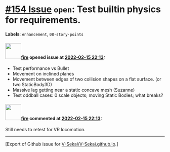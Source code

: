 # [\#154 Issue](https://github.com/V-Sekai/V-Sekai.github.io/issues/154) `open`: Test builtin physics for requirements.
**Labels**: `enhancement`, `08-story-points`


#### <img src="https://avatars.githubusercontent.com/u/32321?u=c2e06a3d2b49a467aa907e54aa259516440267cc&v=4" width="50">[fire](https://github.com/fire) opened issue at [2022-02-15 22:13](https://github.com/V-Sekai/V-Sekai.github.io/issues/154):

* Test performance vs Bullet
* Movement on inclined planes
* Movement between edges of two collision shapes on a flat surface. (or two StaticBody3D)
* Massive lag getting near a static concave mesh (Suzanne)
* Test oddball cases: 0 scale objects; moving Static Bodies; what breaks?

#### <img src="https://avatars.githubusercontent.com/u/32321?u=c2e06a3d2b49a467aa907e54aa259516440267cc&v=4" width="50">[fire](https://github.com/fire) commented at [2022-02-15 22:13](https://github.com/V-Sekai/V-Sekai.github.io/issues/154#issuecomment-1107842936):

Still needs to retest for VR locomotion.


-------------------------------------------------------------------------------



[Export of Github issue for [V-Sekai/V-Sekai.github.io](https://github.com/V-Sekai/V-Sekai.github.io).]
